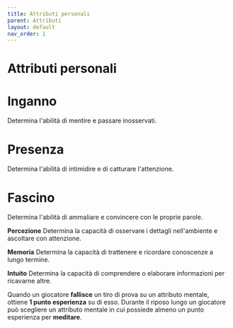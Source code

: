 ```yaml
---
title: Attributi personali
parent: Attributi
layout: default
nav_order: 1
---
```


# **Attributi personali**

# **Inganno**
Determina l'abilità di mentire e passare inosservati.

# **Presenza**
Determina l'abilità di intimidire e di catturare l'attenzione.

# **Fascino**
Determina l'abilità di ammaliare e convincere con le proprie parole.

**Percezione**
Determina la capacità di osservare i dettagli nell'ambiente e ascoltare con attenzione.

**Memoria**
Determina la capacità di trattenere e ricordare conoscenze a lungo termine.

**Intuito**
Determina la capacità di comprendere o elaborare informazioni per ricavarne altre.

Quando un giocatore **fallisce** un tiro di prova su un attributo mentale, ottiene **1 punto esperienza** su di esso.
Durante il riposo lungo un giocatore può scegliere un attributo mentale in cui possiede almeno un punto esperienza per **meditare**.